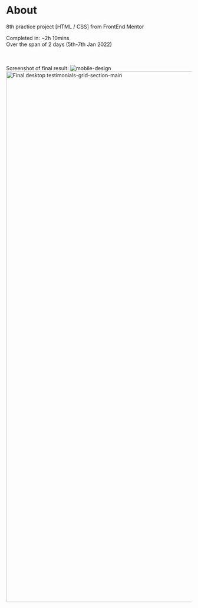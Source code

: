 # About

8th practice project [HTML / CSS] from FrontEnd Mentor

Completed in: ~2h 10mins
<br />
Over the span of 2 days (5th-7th Jan 2022)
<br />
<br />
<br />

Screenshot of final result:
![mobile-design](https://user-images.githubusercontent.com/94437215/148499688-9e71bd82-f257-4922-8c77-5ca3c534d028.jpg)
<img width="1440" alt="Final desktop testimonials-grid-section-main" src="https://user-images.githubusercontent.com/94437215/148499700-99cfe11f-7af1-4eeb-9d23-0ba9d6042ebf.png">

